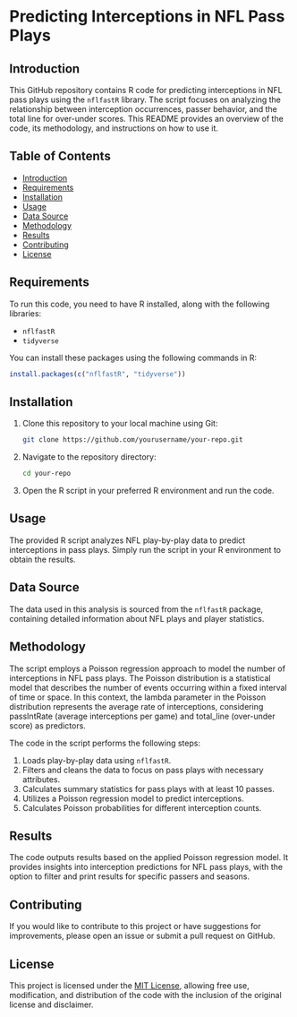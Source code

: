 # Predicting Interceptions in NFL Pass Plays

## Introduction
This GitHub repository contains R code for predicting interceptions in NFL pass plays using the `nflfastR` library. The script focuses on analyzing the relationship between interception occurrences, passer behavior, and the total line for over-under scores. This README provides an overview of the code, its methodology, and instructions on how to use it.

## Table of Contents
- [Introduction](#introduction)
- [Requirements](#requirements)
- [Installation](#installation)
- [Usage](#usage)
- [Data Source](#data-source)
- [Methodology](#methodology)
- [Results](#results)
- [Contributing](#contributing)
- [License](#license)

## Requirements
To run this code, you need to have R installed, along with the following libraries:
- `nflfastR`
- `tidyverse`

You can install these packages using the following commands in R:
```R
install.packages(c("nflfastR", "tidyverse"))
```

## Installation
1. Clone this repository to your local machine using Git:
   ```bash
   git clone https://github.com/yourusername/your-repo.git
   ```

2. Navigate to the repository directory:
   ```bash
   cd your-repo
   ```

3. Open the R script in your preferred R environment and run the code.

## Usage
The provided R script analyzes NFL play-by-play data to predict interceptions in pass plays. Simply run the script in your R environment to obtain the results.

## Data Source
The data used in this analysis is sourced from the `nflfastR` package, containing detailed information about NFL plays and player statistics.

## Methodology 
The script employs a Poisson regression approach to model the number of interceptions in NFL pass plays. The Poisson distribution is a statistical model that describes the number of events occurring within a fixed interval of time or space. In this context, the lambda parameter in the Poisson distribution represents the average rate of interceptions, considering passIntRate (average interceptions per game) and total_line (over-under score) as predictors.

The code in the script performs the following steps:
1. Loads play-by-play data using `nflfastR`.
2. Filters and cleans the data to focus on pass plays with necessary attributes.
3. Calculates summary statistics for pass plays with at least 10 passes.
4. Utilizes a Poisson regression model to predict interceptions.
5. Calculates Poisson probabilities for different interception counts.

## Results
The code outputs results based on the applied Poisson regression model. It provides insights into interception predictions for NFL pass plays, with the option to filter and print results for specific passers and seasons.

## Contributing
If you would like to contribute to this project or have suggestions for improvements, please open an issue or submit a pull request on GitHub.

## License
This project is licensed under the [MIT License](LICENSE), allowing free use, modification, and distribution of the code with the inclusion of the original license and disclaimer.
